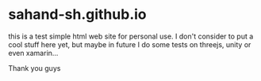 sahand-sh.github.io
===================

this is a test simple html web site for personal use. I don't consider to put a cool stuff here yet, but maybe in future 
I do some tests on threejs, unity or even xamarin...

Thank you guys

